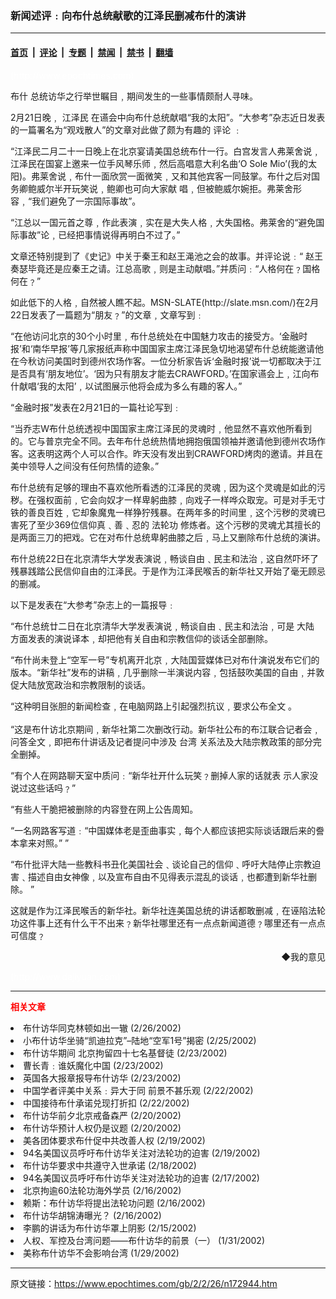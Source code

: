 ### 新闻述评﹕向布什总统献歌的江泽民删减布什的演讲

---

#### [首页](../../../..?n172944) &nbsp;|&nbsp; [评论](../../../../../epoch-comment?n172944) &nbsp;|&nbsp; [专题](../../../../../epoch-special?n172944) &nbsp;|&nbsp; [禁闻](../../../../../epoch-news?n172944) &nbsp;|&nbsp; [禁书](../../../../../books?n172944) &nbsp;|&nbsp; [翻墙](https://github.com/gfw-breaker/nogfw/blob/master/README.md?n172944)


<div class="post_content" id="artbody" itemprop="articleBody">
 <!-- article content begin -->
 <p>
  <font color="#ffffff">
   (http://www.epochtimes.com)
  </font>
 </p>
 <p>
  <ok href="/news/epochnews/home/_f702.htm">
   布什
  </ok>
  总统访华之行举世瞩目﹐期间发生的一些事情颇耐人寻味。
 </p>
 <p>
  2月21日晚﹐
  <ok href="/news/epochnews/home/_f801.htm">
   江泽民
  </ok>
  在䜩会中向布什总统献唱“我的太阳”。“大参考”杂志近日发表的一篇署名为“观戏散人”的文章对此做了颇为有趣的
  <ok href="/news/epochnews/home/_comtpage.html">
   评论
  </ok>
  ﹕
 </p>
 <p>
  “江泽民二月二十一日晚上在北京宴请美国总统布什一行。白宫发言人弗莱舍说﹐江泽民在国宴上邀来一位手风琴乐师﹐然后高唱意大利名曲‘O Sole Mio’(我的太阳)。弗莱舍说﹐布什一面欣赏一面微笑﹐又和其他宾客一同鼓掌。布什之后对国务卿鲍威尔半开玩笑说﹐鲍卿也可向大家献 唱﹐但被鲍威尔婉拒。弗莱舍形容﹐“我们避免了一宗国际事故”。
 </p>
 <p>
  “江总以一国元首之尊﹐作此表演﹐实在是大失人格﹐大失国格。弗莱舍的“避免国际事故”论﹐已经把事情说得再明白不过了。”
 </p>
 <p>
  文章还特别提到了《史记》中关于秦王和赵王渑池之会的故事。并评论说﹕“ 赵王奏瑟毕竟还是应秦王之请。江总高歌﹐则是主动献唱。”并质问﹕“人格何在﹖国格何在﹖”
 </p>
 <p>
  如此低下的人格﹐自然被人瞧不起。MSN-SLATE(http://slate.msn.com/)在2月22日发表了一篇题为“朋友﹖”的文章﹐文章写到﹕
 </p>
 <p>
  “在他访问北京的30个小时里﹐布什总统处在中国魅力攻击的接受方。‘金融时报’和‘南华早报’等几家报纸声称中国国家主席江泽民急切地渴望布什总统能邀请他在今秋访问美国时到德州农场作客。一位分析家告诉‘金融时报’说一切都取决于江是否具有‘朋友地位’。‘因为只有朋友才能去CRAWFORD。’在国家䜩会上﹐江向布什献唱‘我的太阳’﹐以试图展示他将会成为多么有趣的客人。”
 </p>
 <p>
  “金融时报”发表在2月21日的一篇社论写到﹕
 </p>
 <p>
  “当乔志W布什总统透视中国国家主席江泽民的灵魂时﹐他显然不喜欢他所看到的。它与普京完全不同。去年布什总统热情地拥抱俄国领袖并邀请他到德州农场作客。这表明这两个人可以合作。昨天没有发出到CRAWFORD烤肉的邀请。并且在美中领导人之间没有任何热情的迹象。”
 </p>
 <p>
  布什总统有足够的理由不喜欢他所看透的江泽民的灵魂﹐因为这个灵魂是如此的污秽。在强权面前﹐它会向奴才一样卑躬曲膝﹐向戏子一样哗众取宠。可是对手无寸铁的善良百姓﹐它却象魔鬼一样狰狞残暴。在两年多的时间里﹐这个污秽的灵魂已害死了至少369位信仰真﹑善﹑忍的
  <ok href="http://falundafa.org">
   法轮功
  </ok>
  修炼者。这个污秽的灵魂尤其擅长的是两面三刀的把戏。它在对布什总统卑躬曲膝之后﹐马上又删除布什总统的演讲。
 </p>
 <p>
  布什总统22日在北京清华大学发表演说﹐畅谈自由﹑民主和法治﹐这自然吓坏了残暴践踏公民信仰自由的江泽民。于是作为江泽民喉舌的新华社又开始了毫无顾忌的删减。
 </p>
 <p>
  以下是发表在“大参考”杂志上的一篇报导﹕
 </p>
 <p>
  “布什总统廿二日在北京清华大学发表演说﹐畅谈自由﹑民主和法治﹐可是
  <ok href="/news/epochnews/home/_cn.html">
   大陆
  </ok>
  方面发表的演说译本﹐却把他有关自由和宗教信仰的谈话全部删除。
 </p>
 <p>
  “布什尚未登上“空军一号”专机离开北京﹐大陆国营媒体已对布什演说发布它们的版本。“新华社”发布的讲稿﹐几乎删除一半演说内容﹐包括鼓吹美国的自由﹐并敦促大陆放宽政治和宗教限制的谈话。
 </p>
 <p>
  “这种明目张胆的新闻检查﹐在电脑网路上引起强烈抗议﹐要求公布全文 。
  <br/>
  <br/>
  “这是布什访北京期间﹐新华社第二次删改行动。新华社公布的布江联合记者会﹐问答全文﹐即把布什讲话及记者提问中涉及
  <ok href="/news/epochnews/home/_tw.html">
   台湾
  </ok>
  关系法及大陆宗教政策的部分完全删掉。
 </p>
 <p>
  “有个人在网路聊天室中质问﹕“新华社开什么玩笑﹖删掉人家的话就表 示人家没说过这些话吗﹖”
 </p>
 <p>
  “有些人干脆把被删除的内容登在网上公告周知。
 </p>
 <p>
  “一名网路客写道﹕“中国媒体老是歪曲事实﹐每个人都应该把实际谈话跟后来的誊本拿来对照。” ”
 </p>
 <p>
  “布什批评大陆一些教科书丑化美国社会﹑谈论自己的信仰﹑呼吁大陆停止宗教迫害﹑描述自由女神像﹐以及宣布自由不见得表示混乱的谈话﹐也都遭到新华社删除。 ”
 </p>
 <p>
  这就是作为江泽民喉舌的新华社。新华社连美国总统的讲话都敢删减﹐在诬陷法轮功这件事上还有什么干不出来﹖新华社哪里还有一点点新闻道德﹖哪里还有一点点可信度﹖
 </p>
 <div align="right">
  <ok href="sendmail.asp?p=pinglunfankui&amp;subject=评论文章读者反馈&amp;body=您好﹐我读了贵网站的文章《新闻述评﹕向布什总统献歌的江泽民删减布什的演讲》后﹐">
   ◆我的意见
  </ok>
 </div>
 <p>
  <font color="#ffffff">
   (http://www.dajiyuan.com)
  </font>
 </p>
 <hr/>
 <p>
  <font color="red">
   <b>
    相关文章
   </b>
  </font>
  <br/>
 </p>
 <li>
  <ok href="/news/epochnews/big5/2002/2/26/172902.htm" target="_blank">
   布什访华同克林顿如出一辙
  </ok>
  (2/26/2002)
  <li>
   <ok href="/news/epochnews/big5/2002/2/25/172772.htm" target="_blank">
    小布什访华坐骑“凯迪拉克”–陆地“空军1号”揭密
   </ok>
   (2/25/2002)
   <li>
    <ok href="/news/epochnews/big5/2002/2/23/172299.htm" target="_blank">
     布什访华期间 北京拘留四十七名基督徒
    </ok>
    (2/23/2002)
    <li>
     <ok href="/news/epochnews/big5/2002/2/23/172284.htm" target="_blank">
      曹长青﹕谁妖魔化中国
     </ok>
     (2/23/2002)
     <li>
      <ok href="/news/epochnews/big5/2002/2/23/172205.htm" target="_blank">
       英国各大报章报导布什访华
      </ok>
      (2/23/2002)
      <li>
       <ok href="/news/epochnews/big5/2002/2/22/172180.htm" target="_blank">
        中国学者评美中关系﹕异大于同 前景不甚乐观
       </ok>
       (2/22/2002)
       <li>
        <ok href="/news/epochnews/big5/2002/2/22/171998.htm" target="_blank">
         中国接待布什承诺兑现打折扣
        </ok>
        (2/22/2002)
        <li>
         <ok href="/news/epochnews/big5/2002/2/20/171699.htm" target="_blank">
          布什访华前夕北京戒备森严
         </ok>
         (2/20/2002)
         <li>
          <ok href="/news/epochnews/big5/2002/2/20/171698.htm" target="_blank">
           布什访华预计人权仍是议题
          </ok>
          (2/20/2002)
          <li>
           <ok href="/news/epochnews/big5/2002/2/19/171367.htm" target="_blank">
            美各团体要求布什促中共改善人权
           </ok>
           (2/19/2002)
           <li>
            <ok href="/news/epochnews/big5/2002/2/19/171358.htm" target="_blank">
             94名美国议员呼吁布什访华关注对法轮功的迫害
            </ok>
            (2/19/2002)
            <li>
             <ok href="/news/epochnews/big5/2002/2/18/171291.htm" target="_blank">
              布什访华要求中共遵守入世承诺
             </ok>
             (2/18/2002)
             <li>
              <ok href="/news/epochnews/big5/2002/2/16/170920.htm" target="_blank">
               94名美国议员呼吁布什访华关注对法轮功的迫害
              </ok>
              (2/17/2002)
              <li>
               <ok href="/news/epochnews/big5/2002/2/15/170696.htm" target="_blank">
                北京拘逾60法轮功海外学员
               </ok>
               (2/16/2002)
               <li>
                <ok href="/news/epochnews/big5/2002/2/16/170856.htm" target="_blank">
                 赖斯：布什访华将提出法轮功问题
                </ok>
                (2/16/2002)
                <li>
                 <ok href="/news/epochnews/big5/2002/2/16/170840.htm" target="_blank">
                  布什访华胡锦涛曝光？
                 </ok>
                 (2/16/2002)
                 <li>
                  <ok href="/news/epochnews/big5/2002/2/15/170630.htm" target="_blank">
                   李鹏的讲话为布什访华罩上阴影
                  </ok>
                  (2/15/2002)
                  <li>
                   <ok href="/news/epochnews/big5/2002/1/31/167709.htm" target="_blank">
                    人权、军控及台湾问题——布什访华的前景（一）
                   </ok>
                   (1/31/2002)
                   <li>
                    <ok href="/news/epochnews/big5/2002/1/29/167240.htm" target="_blank">
                     美称布什访华不会影响台湾
                    </ok>
                    (1/29/2002)
                    <br/>
                    <!-- article content end -->
                    <div id="below_article_ad">
                    </div>
                   </li>
                  </li>
                 </li>
                </li>
               </li>
              </li>
             </li>
            </li>
           </li>
          </li>
         </li>
        </li>
       </li>
      </li>
     </li>
    </li>
   </li>
  </li>
 </li>
</div>


---

原文链接：https://www.epochtimes.com/gb/2/2/26/n172944.htm